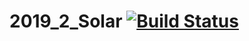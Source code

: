# 2019_2_Solar [![Build Status](https://travis-ci.org/go-park-mail-ru/2019_2_Solar.svg?branch=dev)](https://travis-ci.org/go-park-mail-ru/2019_2_Solar)